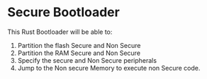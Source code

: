 # Secure Bootloader 

This Rust Bootloader will be able to:
1. Partition the flash Secure and Non Secure
2. Partition the RAM Secure and Non Secure
3. Specify the secure and Non Secure peripherals 
4. Jump to the Non secure Memory to execute non Secure code. 
